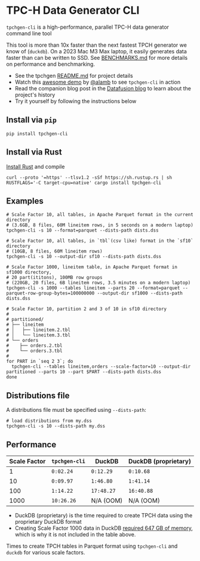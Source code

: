 # TPC-H Data Generator CLI

`tpchgen-cli` is a high-performance, parallel TPC-H data generator command line
tool

This tool is more than 10x faster than the next fastest TPCH generator we know
of (`duckdb`). On a 2023 Mac M3 Max laptop, it easily generates data faster than
can be written to SSD. See [BENCHMARKS.md] for more details on performance and
benchmarking.

[BENCHMARKS.md]: https://github.com/clflushopt/tpchgen-rs/blob/main/benchmarks/BENCHMARKS.md

* See the tpchgen [README.md](https://github.com/clflushopt/tpchgen-rs) for
project details
* Watch this [awesome demo](https://www.youtube.com/watch?v=UYIC57hlL14)  by
[@alamb](https://github.com/alamb) to see `tpchgen-cli` in action
* Read the companion blog post in the
[Datafusion
blog](https://datafusion.apache.org/blog/2025/04/10/fastest-tpch-generator/) to learn about the project's history
* Try it yourself by following the instructions below

## Install via `pip`

```shell
pip install tpchgen-cli
```

## Install via Rust

[Install Rust](https://www.rust-lang.org/tools/install) and compile

```shell
curl --proto '=https' --tlsv1.2 -sSf https://sh.rustup.rs | sh
RUSTFLAGS='-C target-cpu=native' cargo install tpchgen-cli
```

## Examples

```shell
# Scale Factor 10, all tables, in Apache Parquet format in the current directory
# (3.6GB, 8 files, 60M lineitem rows, in 5 seconds on a modern laptop)
tpchgen-cli -s 10 --format=parquet --dists-path dists.dss

# Scale Factor 10, all tables, in `tbl`(csv like) format in the `sf10` directory
# (10GB, 8 files, 60M lineitem rows)
tpchgen-cli -s 10 --output-dir sf10 --dists-path dists.dss

# Scale Factor 1000, lineitem table, in Apache Parquet format in sf1000 directory,
# 20 part(ititons), 100MB row groups
# (220GB, 20 files, 6B lineitem rows, 3.5 minutes on a modern laptop)
tpchgen-cli -s 1000 --tables lineitem --parts 20 --format=parquet --parquet-row-group-bytes=100000000 --output-dir sf1000 --dists-path dists.dss

# Scale Factor 10, partition 2 and 3 of 10 in sf10 directory
#
# partitioned/
# ├── lineitem
# │   ├── lineitem.2.tbl
# │   └── lineitem.3.tbl
# └── orders
#    ├── orders.2.tbl
#    └── orders.3.tbl
#
for PART in `seq 2 3`; do
  tpchgen-cli --tables lineitem,orders --scale-factor=10 --output-dir partitioned --parts 10 --part $PART --dists-path dists.dss
done
```

## Distributions file

A distributions file must be specified using `--dists-path`:

```shell
# load distributions from my.dss
tpchgen-cli -s 10 --dists-path my.dss
```

## Performance

| Scale Factor | `tpchgen-cli` | DuckDB     | DuckDB (proprietary) |
| ------------ | ------------- | ---------- | -------------------- |
| 1            | `0:02.24`     | `0:12.29`  | `0:10.68`            |
| 10           | `0:09.97`     | `1:46.80`  | `1:41.14`            |
| 100          | `1:14.22`     | `17:48.27` | `16:40.88`           |
| 1000         | `10:26.26`    | N/A (OOM)  | N/A (OOM)            |

- DuckDB (proprietary) is the time required to create TPCH data using the
  proprietary DuckDB format
- Creating Scale Factor 1000 data in DuckDB [required 647 GB of memory](https://duckdb.org/docs/stable/extensions/tpch.html#resource-usage-of-the-data-generator),
  which is why it is not included in the table above.

Times to create TPCH tables in Parquet format using `tpchgen-cli` and `duckdb` for various scale factors.

